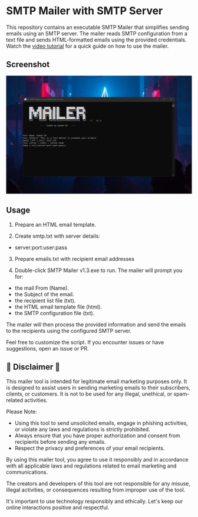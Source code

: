 # SMTP Mailer with SMTP Server

This repository contains an executable SMTP Mailer that simplifies sending emails using an SMTP server. The mailer reads SMTP configuration from a text file and sends HTML-formatted emails using the provided credentials. Watch the [video tutorial](https://youtu.be/_zeS67_avTI) for a quick guide on how to use the mailer.

## Screenshot
![Alt Text](https://raw.githubusercontent.com/Aymen-XH/SMTP-Mailer/main/Screenshot_2.png)


## Usage
1. Prepare an HTML email template.

2. Create smtp.txt with server details: 

- server:port:user:pass

3. Prepare emails.txt with recipient email addresses

4. Double-click SMTP Mailer v1.3.exe to run. The mailer will prompt you for:

- the mail From (Name).
- the Subject of the email.
- the recipient list file (txt).
- the HTML email template file (html).
- the SMTP configuration file (txt).

The mailer will then process the provided information and send the emails to the recipients using the configured SMTP server.

Feel free to customize the script. If you encounter issues or have suggestions, open an issue or PR.


## 📧 Disclaimer 📧

This mailer tool is intended for legitimate email marketing purposes only. It is designed to assist users in sending marketing emails to their subscribers, clients, or customers. It is not to be used for any illegal, unethical, or spam-related activities.

Please Note:
- Using this tool to send unsolicited emails, engage in phishing activities, or violate any laws and regulations is strictly prohibited.
- Always ensure that you have proper authorization and consent from recipients before sending any emails.
- Respect the privacy and preferences of your email recipients.

By using this mailer tool, you agree to use it responsibly and in accordance with all applicable laws and regulations related to email marketing and communications.

The creators and developers of this tool are not responsible for any misuse, illegal activities, or consequences resulting from improper use of the tool.

It's important to use technology responsibly and ethically. Let's keep our online interactions positive and respectful.
